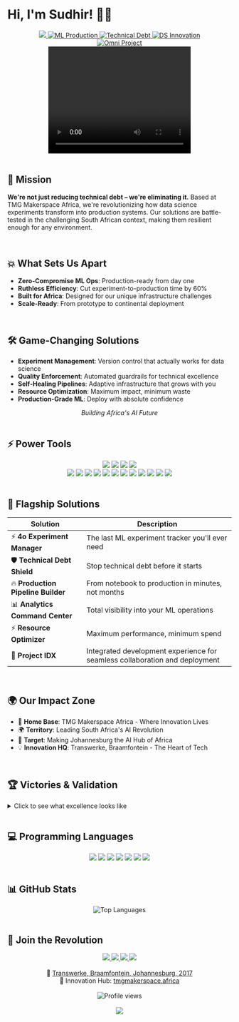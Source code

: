 # Hi, I'm Sudhir! 👋🏾

<div align="center">
  <a href="mailto:sudzdpn@outlook.com">
    <img src="https://img.shields.io/badge/Email-D14836?style=for-the-badge&logo=gmail&logoColor=white"/>
  </a>
  <a href="https://saml.co.za">
    <img src="https://img.shields.io/badge/ML_Production_Pioneer-333333?style=for-the-badge" alt="ML Production"/>
  </a>
  <a href="https://tmgmakerspace.africa">
    <img src="https://img.shields.io/badge/Technical_Debt_Eliminator-FF4088?style=for-the-badge" alt="Technical Debt"/>
  </a>
  <a href="https://github.com/sudz">
    <img src="https://img.shields.io/badge/Africa's_DS_Innovator-4D4D4D?style=for-the-badge" alt="DS Innovation"/>
  </a>
</div>

<div align="center">
  <a href="https://github.com/gpt-omni/mini-omni">
    <img src="https://img.shields.io/badge/omni-000000?style=for-the-badge&logo=github&logoColor=white" alt="Omni Project"/>
  </a>
</div>

<div align="center">
  <video width="320" height="240" controls>
    <source src="https://example.com/path-to-your-demo-video.mp4" type="video/mp4">
    Your browser does not support the video tag.
  </video>
</div>

<br>

## 🎯 Mission

**We're not just reducing technical debt – we're eliminating it.** Based at TMG Makerspace Africa, we're revolutionizing how data science experiments transform into production systems. Our solutions are battle-tested in the challenging South African context, making them resilient enough for any environment.

<br>

## 💥 What Sets Us Apart

- **Zero-Compromise ML Ops**: Production-ready from day one
- **Ruthless Efficiency**: Cut experiment-to-production time by 60%
- **Built for Africa**: Designed for our unique infrastructure challenges
- **Scale-Ready**: From prototype to continental deployment

<br>

## 🛠️ Game-Changing Solutions

- **Experiment Management**: Version control that actually works for data science
- **Quality Enforcement**: Automated guardrails for technical excellence
- **Self-Healing Pipelines**: Adaptive infrastructure that grows with you
- **Resource Optimization**: Maximum impact, minimum waste
- **Production-Grade ML**: Deploy with absolute confidence

<div align="center">
  <em>Building Africa's AI Future</em>
</div>

<br>

## ⚡ Power Tools

<div align="center">
  <a href="https://www.python.org/"><img src="https://img.shields.io/badge/-Python-3776AB?style=for-the-badge&logo=python&logoColor=white" /></a>
  <a href="https://kedro.readthedocs.io/"><img src="https://img.shields.io/badge/-Kedro-004D40?style=for-the-badge&logo=kedro&logoColor=white" /></a>
  <a href="https://mlflow.org/"><img src="https://img.shields.io/badge/-MLflow-0194E2?style=for-the-badge&logo=mlflow&logoColor=white" /></a>
  <a href="https://fastapi.tiangolo.com/"><img src="https://img.shields.io/badge/-FastAPI-009688?style=for-the-badge&logo=fastapi&logoColor=white" /></a>
  <br>
  <a href="https://www.docker.com/"><img src="https://img.shields.io/badge/-Docker-2496ED?style=for-the-badge&logo=docker&logoColor=white" /></a>
  <a href="https://kubernetes.io/"><img src="https://img.shields.io/badge/-Kubernetes-326CE5?style=for-the-badge&logo=kubernetes&logoColor=white" /></a>
  <a href="https://about.gitlab.com/stages-devops-lifecycle/continuous-integration/"><img src="https://img.shields.io/badge/-GitLab_CI-FCA121?style=for-the-badge&logo=gitlab&logoColor=white" /></a>
  <a href="https://huggingface.co/sudzdpn"><img src="https://img.shields.io/badge/-Hugging_Face-FF6F00?style=for-the-badge&logo=huggingface&logoColor=white" /></a>
  <a href="https://azure.microsoft.com/"><img src="https://img.shields.io/badge/-Microsoft_Azure-0078D4?style=for-the-badge&logo=microsoftazure&logoColor=white" /></a>
  <a href="https://www.twitch.tv/"><img src="https://img.shields.io/badge/-Twitch-9146FF?style=for-the-badge&logo=twitch&logoColor=white" /></a>
  <a href="https://powerbi.microsoft.com/"><img src="https://img.shields.io/badge/-Microsoft_Power_BI-F2C811?style=for-the-badge&logo=powerbi&logoColor=black" /></a>
  <a href="https://www.redhat.com/"><img src="https://img.shields.io/badge/-Red_Hat-EE0000?style=for-the-badge&logo=redhat&logoColor=white" /></a>
  <a href="https://www.openai.com/"><img src="https://img.shields.io/badge/-OpenAI-412991?style=for-the-badge&logo=openai&logoColor=white" /></a>
  <a href="https://www.kaggle.com/"><img src="https://img.shields.io/badge/-Kaggle-20BEFF?style=for-the-badge&logo=kaggle&logoColor=white" /></a>
  <a href="https://firebase.google.com/"><img src="https://img.shields.io/badge/-Firebase-FFCA28?style=for-the-badge&logo=firebase&logoColor=black" /></a>
  <a href="https://julius.ai/?via=sudhir"><img src="https://img.shields.io/badge/-Julius.AI-000000?style=for-the-badge&logo=ai&logoColor=white" /></a>
</div>

<br>

## 🚀 Flagship Solutions

| Solution | Description |
|----------|-------------|
| ⚡ **4o Experiment Manager** | The last ML experiment tracker you'll ever need |
| 🛡️ **Technical Debt Shield** | Stop technical debt before it starts |
| 🔥 **Production Pipeline Builder** | From notebook to production in minutes, not months |
| 📊 **Analytics Command Center** | Total visibility into your ML operations |
| ⚡ **Resource Optimizer** | Maximum performance, minimum spend |
| 🧩 **Project IDX** | Integrated development experience for seamless collaboration and deployment |

<br>

## 🌍 Our Impact Zone

- 🏢 **Home Base**: TMG Makerspace Africa - Where Innovation Lives
- 🌍 **Territory**: Leading South Africa's AI Revolution
- 🎯 **Target**: Making Johannesburg the AI Hub of Africa
- 💡 **Innovation HQ**: Transwerke, Braamfontein - The Heart of Tech

<br>

## 🏆 Victories & Validation

<details>
<summary>Click to see what excellence looks like</summary>

<br>

- 🎓 [Microsoft Azure AI Engineer Associate](https://learn.microsoft.com/en-us/certifications/azure-ai-engineer/)
- 🎓 [Microsoft Certified: Azure Solutions Architect Expert](https://learn.microsoft.com/en-us/certifications/azure-solutions-architect/)
- 🎓 [Certified Information Systems Security Professional (CISSP)](https://www.isc2.org/Certifications/CISSP)
- 🏆 [Red Bull Basement National Finalist 🇿🇦](https://www.redbull.com/za-en/events/red-bull-basement)
- ⚡ [Microsoft Founders Hub - Level 3](https://www.microsoft.com/startups/founders-hub)
- 🎓 [Microsoft Certified: Azure Fundamentals](https://learn.microsoft.com/en-us/certifications/azure-fundamentals/)
- 🎓 [Microsoft Certified: Azure AI Fundamentals](https://learn.microsoft.com/en-us/certifications/azure-ai-fundamentals/)
- 🎓 [Microsoft Certified: Power Platform Fundamentals](https://learn.microsoft.com/en-us/certifications/power-platform-fundamentals/)
- 🚗 [AWS DeepRacer Championship Participant](https://aws.amazon.com/deepracer/)
- ☁️ [AWS Cloud Practitioner](https://aws.amazon.com/certification/certified-cloud-practitioner/)
- 🎓 [Microsoft Certified Solutions Developer (MSCD): SQL Server 2016](https://www.microsoft.com/en-us/learning/mcsd-sql-2016-certification.aspx)

</details>

<br>

## 💻 Programming Languages

<div align="center">
  <a href="https://www.python.org/"><img src="https://img.shields.io/badge/-Python-3776AB?style=for-the-badge&logo=python&logoColor=white" /></a>
  <a href="https://www.javascript.com/"><img src="https://img.shields.io/badge/-JavaScript-F7DF1E?style=for-the-badge&logo=javascript&logoColor=black" /></a>
  <a href="https://dart.dev/"><img src="https://img.shields.io/badge/-Dart-0175C2?style=for-the-badge&logo=dart&logoColor=white" /></a>
  <a href="https://www.microsoft.com/en-us/sql-server/sql-server-2019"><img src="https://img.shields.io/badge/-SQL-CC2927?style=for-the-badge&logo=microsoftsqlserver&logoColor=white" /></a>
  <a href="https://www.r-project.org/"><img src="https://img.shields.io/badge/-R-276DC3?style=for-the-badge&logo=r&logoColor=white" /></a>
  <a href="https://developer.mozilla.org/en-US/docs/Web/CSS"><img src="https://img.shields.io/badge/-CSS-1572B6?style=for-the-badge&logo=css3&logoColor=white" /></a>
  <a href="https://www.postgresql.org/"><img src="https://img.shields.io/badge/-PostgreSQL-336791?style=for-the-badge&logo=postgresql&logoColor=white" /></a>
</div>

<br>

## 📊 GitHub Stats

<div align="center">
  <img src="https://github-readme-stats.vercel.app/api/top-langs/?username=Sudz&layout=compact&theme=dracula" alt="Top Languages" />
</div>

<br>

## 🤝 Join the Revolution

<div align="center">
  <a href="mailto:sudzdpn@outlook.com">
    <img src="https://img.shields.io/badge/Connect-D14836?style=for-the-badge&logo=gmail&logoColor=white"/>
  </a>
  <a href="https://saml.co.za">
    <img src="https://img.shields.io/badge/Visit-000000?style=for-the-badge&logo=safari&logoColor=white"/>
  </a>
  <a href="https://www.linkedin.com/in/sudhirdpn?utm_source=share&utm_campaign=share_via&utm_content=profile&utm_medium=android_app">
    <img src="https://img.shields.io/badge/Partner-0077B5?style=for-the-badge&logo=linkedin&logoColor=white"/>
  </a>
  <a href="https://x.com/sudzdpn">
    <img src="https://img.shields.io/badge/Follow-1DA1F2?style=for-the-badge&logo=twitter&logoColor=white"/>
  </a>
</div>

<div align="center">
  <br>
  🏢 <a href="https://g.co/kgs/CKQ5KiE">Transwerke, Braamfontein, Johannesburg, 2017</a>
  <br>
  🚀 Innovation Hub: <a href="https://tmgmakerspace.africa">tmgmakerspace.africa</a>
  <br><br>
  <img src="https://komarev.com/ghpvc/?username=Sudz&style=flat-square&color=blue" alt="Profile views"/>
  <br><br>
  <a href="https://g.dev/sudz">
    <img src="https://img.shields.io/badge/Develop-4285F4?style=for-the-badge&logo=google&logoColor=white"/>
  </a>
</div>

